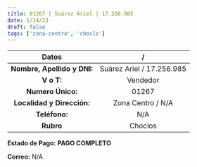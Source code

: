 ```yaml
---
title: 01267 | Suárez Ariel | 17.256.985
date: 1/14/23
draft: false
tags: ['zona-centro', 'choclo']
---
```


|          **Datos**          |             /             |
|:---------------------------:|:-------------------------:|
| **Nombre, Apellido y DNI:** | Suárez Ariel / 17.256.985 |
|          **V o T:**         |          Vendedor         |
|      **Numero Único:**      |           01267           |
|  **Localidad y Dirección:** |     Zona Centro / N/A     |
|        **Teléfono:**        |            N/A            |
|          **Rubro**          |          Choclos          |

**Estado de Pago:** **PAGO COMPLETO**

**Correo:** N/A
